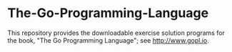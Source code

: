 # The-Go-Programming-Language

This repository provides the downloadable exercise solution programs for the book, "The Go Programming Language"; see http://www.gopl.io.
